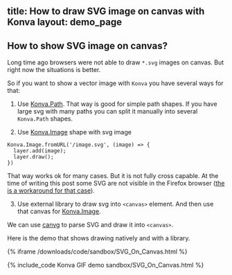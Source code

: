 title: How to draw SVG image on canvas with Konva
layout: demo_page
---

## How to show SVG image on canvas?

Long time ago browsers were not able to draw `*.svg` images on canvas. But right now the situations is better.

So if you want to show a vector image with `Konva` you have several ways for that:

1. Use [Konva.Path](/docs/shapes/Path.html). That way is good for simple path shapes. If you have large svg with many paths you can split it manually into several `Konva.Path` shapes.

2. Use [Konva.Image](/docs/shapes/Image.html) shape with svg image

```
Konva.Image.fromURL('/image.svg', (image) => {
  layer.add(image);
  layer.draw();
})
```

That way works ok for many cases. But it is not fully cross capable. At the time of writing this post some SVG are not visible in the Firefox browser ([the is a workaround for that case](https://github.com/konvajs/konva/issues/677#issuecomment-504596837)).

3. Use external library to draw svg into `<canvas>` element. And then use that canvas for [Konva.Image](/docs/shapes/Image.html).

We can use [canvg](https://github.com/canvg/canvg) to parse SVG and draw it into `<canvas>`.

Here is the demo that shows drawing natively and with a library.

{% iframe /downloads/code/sandbox/SVG_On_Canvas.html %}

{% include_code Konva GIF demo sandbox/SVG_On_Canvas.html %}
